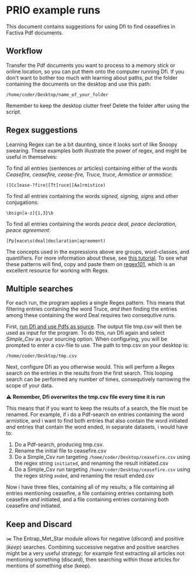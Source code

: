 # PRIO example runs

This document contains suggestions for using Dfi to find ceasefires in Factiva Pdf documents.

## Workflow

Transfer the Pdf documents you want to process to a memory stick or online location, so you can put them onto the computer running Dfi. If you don't want to bother too much with learning about paths, put the folder containing the documents on the desktop and use this path:

```
/home/coder/Desktop/name_of_your_folder
```

Remember to keep the desktop clutter free! Delete the folder after using the script.

## Regex suggestions

Learning Regex can be a bit daunting, since it looks sort of like Snoopy swearing. These examples both illustrate the power of regex, and might be useful in themselves:

To find all entries (sentences or articles) containing either of the words _Ceasefire, ceasefire, cease-fire, Truce, truce, Armistice or armistice_:

```
([Cc]ease-?fire|[Tt]ruce|[Aa]rmistice)
```

To find all entries containing the words _signed, signing, signs_ and other conjugations:

```
\bsign[a-z]{1,3}\b
```

To find all entries containing the words _peace deal,  peace declaration, peace agreement_:

```
[Pp]eace\s(deal|declaration|agreement)
```

The concepts used in the expressions above are groups, word-classes, and quantifiers. For more information about these, see [this tutorial](https://www.oreilly.com/ideas/an-introduction-to-regular-expressions). To see what these patterns will find, copy and paste them on [regex101](https://regex101.com/), which is an excellent resource for working with Regex. 

## Multiple searches

For each run, the program applies a single Regex pattern. This means that filtering entries containing the word Truce, _and then_ finding the entries among these containing the word Deal requires two consequtive runs.

First, [run Dfi and use Pdfs as source](./prio_starters_guide.md). The output file tmp.csv will then be used as input for the program. To do this, run Dfi again and select _Simple_Csv_ as your sourcing option. When configuring, you will be prompted to enter a csv-file to use. The path to tmp.csv on your desktop is:

```
/home/coder/Desktop/tmp.csv
```

Next, configure Dfi as you otherwise would. This will perform a Regex search on the entries in the results from the first search. This looping search can be performed any number of times, consequtively narrowing the scope of your data.

:warning: __Remember, Dfi overwrites the tmp.csv file every time it is run__

This means that if you want to keep the results of a search, the file must be renamed. For example, if i do a Pdf-search on entries containing the word armistice, and i want to find both entries that also contain the word initiated _and_ entries that contain the word ended, in separate datasets, i would have to:

1. Do a Pdf-search, producing tmp.csv.
2. Rename the initial file to ceasefire.csv
3. Do a Simple_Csv run targeting `/home/coder/Desktop/ceasefire.csv` using the regex string `initiated`, and renaming the result initiated.csv
4. Do a Simple_Csv run targeting `/home/coder/Desktop/ceasefire.csv` using the regex string `ended`, and renaming the result ended.csv

Now i have three files, containing all of my results; a file containing all entries mentioning ceasefire, a file containing entries containing both ceasefire _and_ initiated, and a file containing entries containing both ceasefire _and_ initiated.

## Keep and Discard

:scissors: The Entrap_Met_Star module allows for negative (_discard_) and positive (_keep_) searches. Combining successive negative and positive searches might be a very useful strategy; for example first extracting all articles not mentioning something (discard), then searching within those articles for mentions of something else (keep).

  